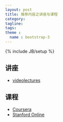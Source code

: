 ```yaml
---
layout: post
title: 推荐内容之讲座与课程
category:
tagline:
tags:
theme :
  name : bootstrap-3
---
```

{% include JB/setup %}

## 讲座

+ [videolectures](http://videolectures.net/)

## 课程

+ [Coursera](https://www.coursera.org/)
+ [Stanford Online](http://online.stanford.edu/)
